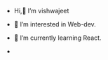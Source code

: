 -  Hi,👋 I’m vishwajeet
- 👀 I’m interested in Web-dev.
- 🌱 I’m currently learning React.

- 
  

<!---
myself-vishwajeet/myself-vishwajeet is a ✨ special ✨ repository because its `README.md` (this file) appears on your GitHub profile.
You can click the Preview link to take a look at your changes.
--->
